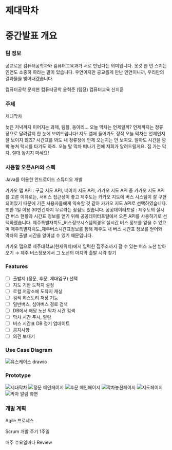 # 제대막차

# 중간발표 개요

### 팀 정보

공교로운
컴퓨터공학과와 컴퓨터교육과가 서로 만났다는 의미입니다.
옷깃 한 번 스치는 인연도 소중히 하라는 말이 있습니다. 우연이지만 공교롭게 만난 인연이니까, 우리만의 결과물을 빚어내겠습니다.

컴퓨터공학 문지현
컴퓨터공학 윤혁준 (팀장)
컴퓨터교육 신지훈

### 주제

제대막차

늦은 저녁까지 이어지는 과제, 팀플, 동아리… 오늘 막차는 언제일까? 언제까지는 정류장으로 달려갈지 한 눈에 보여드립니다! 지도 앱에 들어가도 정작 오늘 막차는 언제인지 잘 보이지 않죠? 시간표를 봐도 내 정류장에 언제 오는지는 안 보여요. 알아도 시간을 깜빡 놓쳐 택시를 타기도 하죠. 오늘 탈 막차 떠나기 전에 저희가 알려드릴게요. 집 가는 막차, 절대 놓치지 마세요!

### 사용할 오픈API와 스펙

Java를 이용한 안드로이드 스튜디오 개발

카카오 맵 API
: 구글 지도 API, 네이버 지도 API, 카카오 지도 API 중 카카오 지도 API를 고른 이유로는, 서비스 접근성이 좋고 제주도는 카카오 지도에 버스 시스템이 잘 구현되어있기 때문에 기존 사용자들에게 익숙할 것 같아 카카오 지도 API로 선택하였습니다. 또한 1일 이용 30만건까지 무료라는 장점도 있습니다.
공공데이터포털
: 제주도의 실시간 버스 현황과 시간표 정보를 얻기 위해 공공데이터포털에서 오픈 API를 사용하기로 선택하였습니다. 제주특별자치도_버스정보시스템의경우 실시간 버스 정보를 얻을 수 있으며 제주특별자치도_제주버스시간표정보를 통해 제주도 내 버스 시간표 정보를 얻어와 막차의 출발 시간을 알아낼 수 있기 때문입니다.

카카오 맵으로 제주대학교(현재위치)에서 입력한 집주소까지 갈 수 있는 버스 노선 받아오기 → 제주 버스정보에서 그 노선의 마지막 출발 시각 찾기

### Features

- [ ]  출발지 (정문, 후문, 제대입구) 선택
- [ ]  지도 기반 도착지 설정
- [ ]  로컬 저장소에 도착지 캐싱
- [ ]  검색 히스토리 저장 기능
- [ ]  일반버스, 심야버스 경로 검색
- [ ]  DB에서 해당 노선 막차 시간 검색
- [ ]  막차 시간 푸시, 알람
- [ ]  버스 시간표 DB 정기 업데이트
- [ ]  공지사항
- [ ]  의견 보내기

### Use Case Diagram

![유스케이스 drawio](https://github.com/dLqovop/opensourceTeamproject/assets/126761271/4bf19409-86e5-48ff-8a5b-6633f4646a5e)

### Prototype

![제대막차](https://github.com/dLqovop/opensourceTeamproject/assets/126761271/6bd82f7c-10aa-47eb-9ef7-9d415771bd13)
![정문 메인페이지](https://github.com/dLqovop/opensourceTeamproject/assets/126761271/fe62ff84-84d8-4b0f-a22b-a944ffaf7b54)
![후문 메인페이지](https://github.com/dLqovop/opensourceTeamproject/assets/126761271/8ec7c21c-4797-400f-975f-413dd7d4e9f7)
![막차놓친페이지](https://github.com/dLqovop/opensourceTeamproject/assets/126761271/c56572da-f694-44c2-acfa-e431ffb40b44)
![지도페이지](https://github.com/dLqovop/opensourceTeamproject/assets/126761271/b3959b07-9dad-4095-bf99-6d19aedc4c42)
![막차 알림 화면](https://github.com/dLqovop/opensourceTeamproject/assets/126761271/ed425c82-76ab-4d02-b650-0349a63d4f61)



### 개발 계획

Agile 프로세스

Scrum 개발 주기 1주일

매주 수요일마다 Review
